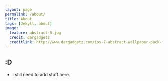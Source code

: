 ```yaml
---
layout: page
permalink: /about/
title: About
tags: [Jekyll, about]
image:
  feature: abstract-5.jpg
  credit: dargadgetz
  creditlink: http://www.dargadgetz.com/ios-7-abstract-wallpaper-pack-for-iphone-5-and-ipod-touch-retina/
---
```


## :D

* I still need to add stuff here.